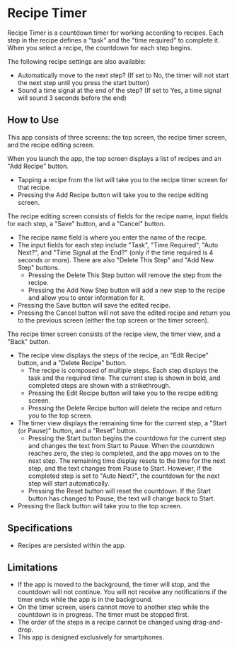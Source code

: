 # Recipe Timer

Recipe Timer is a countdown timer for working according to recipes. Each step in the recipe defines a "task" and the "time required" to complete it. When you select a recipe, the countdown for each step begins.

The following recipe settings are also available:
- Automatically move to the next step? (If set to No, the timer will not start the next step until you press the start button)
- Sound a time signal at the end of the step? (If set to Yes, a time signal will sound 3 seconds before the end)

## How to Use

This app consists of three screens: the top screen, the recipe timer screen, and the recipe editing screen.

When you launch the app, the top screen displays a list of recipes and an "Add Recipe" button.
- Tapping a recipe from the list will take you to the recipe timer screen for that recipe.
- Pressing the Add Recipe button will take you to the recipe editing screen.

The recipe editing screen consists of fields for the recipe name, input fields for each step, a "Save" button, and a "Cancel" button.
- The recipe name field is where you enter the name of the recipe.
- The input fields for each step include "Task", "Time Required", "Auto Next?", and "Time Signal at the End?" (only if the time required is 4 seconds or more). There are also "Delete This Step" and "Add New Step" buttons.
  - Pressing the Delete This Step button will remove the step from the recipe.
  - Pressing the Add New Step button will add a new step to the recipe and allow you to enter information for it.
- Pressing the Save button will save the edited recipe.
- Pressing the Cancel button will not save the edited recipe and return you to the previous screen (either the top screen or the timer screen).

The recipe timer screen consists of the recipe view, the timer view, and a "Back" button.
- The recipe view displays the steps of the recipe, an "Edit Recipe" button, and a "Delete Recipe" button.
  - The recipe is composed of multiple steps. Each step displays the task and the required time. The current step is shown in bold, and completed steps are shown with a strikethrough.
  - Pressing the Edit Recipe button will take you to the recipe editing screen.
  - Pressing the Delete Recipe button will delete the recipe and return you to the top screen.
- The timer view displays the remaining time for the current step, a "Start (or Pause)" button, and a "Reset" button.
  - Pressing the Start button begins the countdown for the current step and changes the text from Start to Pause. When the countdown reaches zero, the step is completed, and the app moves on to the next step. The remaining time display resets to the time for the next step, and the text changes from Pause to Start. However, if the completed step is set to "Auto Next?", the countdown for the next step will start automatically.
  - Pressing the Reset button will reset the countdown. If the Start button has changed to Pause, the text will change back to Start.
- Pressing the Back button will take you to the top screen.

## Specifications

- Recipes are persisted within the app.

## Limitations

- If the app is moved to the background, the timer will stop, and the countdown will not continue. You will not receive any notifications if the timer ends while the app is in the background.
- On the timer screen, users cannot move to another step while the countdown is in progress. The timer must be stopped first.
- The order of the steps in a recipe cannot be changed using drag-and-drop.
- This app is designed exclusively for smartphones.

